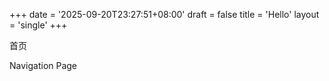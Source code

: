 +++
date = '2025-09-20T23:27:51+08:00'
draft = false
title = 'Hello'
layout = 'single'
+++

首页

Navigation Page